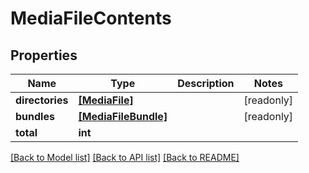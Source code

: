 # MediaFileContents


## Properties

Name | Type | Description | Notes
------------ | ------------- | ------------- | -------------
**directories** | [**[MediaFile]**](MediaFile.md) |  | [readonly] 
**bundles** | [**[MediaFileBundle]**](MediaFileBundle.md) |  | [readonly] 
**total** | **int** |  | 

[[Back to Model list]](../README.md#models) [[Back to API list]](../README.md#api-endpoints) [[Back to README]](../README.md)


